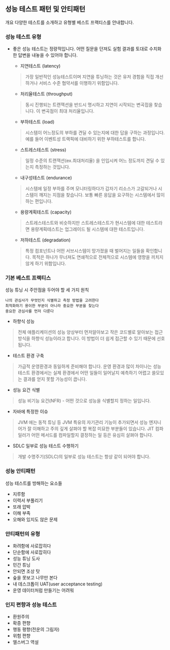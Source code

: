 ## 성능 테스트 패턴 및 안티패턴

개요
다양한 테스트를 소개하고 유형별 베스트 프랙티스를 안내합니다.

### 성능 테스트 유형
- 좋은 성능 테스트는 정량적입니다. 어떤 질문을 던져도 실험 결과를 토대로 수치화한 답변을 내놓을 수 있어야 합니다.
  - 지연테스트 (latency)
  > 가장 일반적인 성능테스트이며 지연을 튜닝하는 것은 유저 경험을 직접 개선하거나 서비스 수준 협약서를 이행하기 위함입니다.

  - 처리율테스트 (throughput)
  > 동시 진행되는 트랜잭션을 반드시 명시하고 지연이 시작되는 변곡접을 찾습니다. 이 변곡점이 최대 처리율입니다.

  - 부하테스트 (load)
  > 시스템이 어느정도의 부하를 견딜 수 있는지에 대한 답을 구하는 과정입니다. 예를 들어 이벤트성 트랙픽에 대비하기 위한 부하테스트를 합니다.  

  - 스트레스테스트 (stress)
  > 일정 수준의 트랜잭션(ex.최대처리율) 을 인입시켜 어느 정도까지 견딜 수 있는지 측정하는 것입니다.

  - 내구성테스트 (endurance)
  > 시스템에 일정 부하를 주며 모니터링하다가 갑자기 리소스가 고갈되거나 시스템이 깨지는 지점을 찾습니다. 보통 빠른 응답을 요구하는 시스템에서 많이 하는 편입니다.

  - 용량계획테스트 (capacity)
  > 스트레스테스트와 비슷하지만 스트레스테스트가 현시스템에 대한 테스트라면 용량계획테스트는 업그레이드 될 시스템에 대한 테스트입니다.

  - 저하테스트 (degradation)
  > 특정 컴포넌트나 어떤 서브시스템이 망가졌을 때 벌어지는 일들을 확인합니다. 목적은 하나가 무너져도 연쇄적으로 전체적으로 시스템에 영향을 끼치지 않게 하기 위함입니다.

### 기본 베스트 프랙티스
성능 튜닝 시 주안점을 두어야 할 세 가지 원칙
```
나의 관심사가 무엇인지 식별하고 측정 방법을 고려한다
최적화하기 용이한 부분이 아니라 중요한 부분을 찾는다
중요한 관심사를 먼저 다룬다  
```

- 하향식 성능
> 전체 애플리케이션의 성능 양상부터 먼저알아보고 작은 코드별로 알아보는 접근 방식을 하향식 성능이라고 합니다. 이 방법이 더 쉽게 접근할 수 있기 때문에 선호됩니다.

- 테스트 환경 구축
> 가급적 운영환경과 동일하게 준비해야 합니다. 운영 환경과 많이 차이나는 성능 테스트 환경에서는 실제 환경에서 어떤 일들이 일어날지 예측하기 어렵고 쓸모있는 결과를 얻지 못할 가능성이 큽니다.

- 성능 요건 식별
> 성능 비기능 요건(NFR) - 어떤 것으로 성능을 식별할지 정하는 일입니다.

- 자바에 특정한 이슈
> JVM 에는 동적 튜닝 등 JVM 특유의 자기관리 기능이 추가되면서 성능 엔지니어가 잘 이해하고 주의 깊게 살펴야 할 복잡 미묘한 부분들이 있습니다. JIT 컴파일러가 어떤 메서드를 컴파일할지 결정하는 일 등은 유심히 살펴야 합니다.

- SDLC 일부로 성능 테스트 수행하기
> 개발 수명주기(SDLC)의 일부로 성능 테스트는 항상 같이 되어야 합니다.

### 성능 안티패턴
성능 테스트를 방해하는 요소들

- 지루함
- 이력서 부풀리기
- 또래 압박
- 이해 부족
- 오해와 있지도 않은 문제

### 안티패턴의 유형
- 화려함에 사로잡히다
- 단순함에 사로잡히다
- 성능 튜닝 도사
- 민간 튜닝
- 안되면 조상 탓
- 숲을 못보고 나무만 본다
- 내 데스크톱이 UAT(user acceptance testing)
- 운영 데이터처럼 만들기는 어려워

### 인지 편향과 성능 테스트
- 환원주의
- 확증 편향
- 행동 평향(전운의 그림자)
- 위험 편향
- 엘스버그 역설
